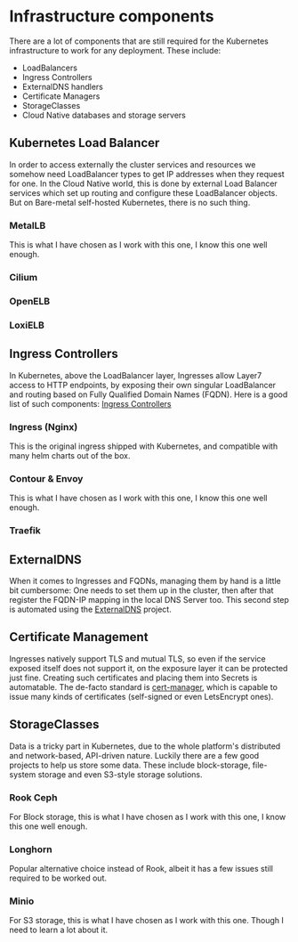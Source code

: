 # Infrastructure components

There are a lot of components that are still required for the Kubernetes infrastructure to work for any deployment. These include:

- LoadBalancers
- Ingress Controllers
- ExternalDNS handlers
- Certificate Managers
- StorageClasses
- Cloud Native databases and storage servers

## Kubernetes Load Balancer

In order to access externally the cluster services and resources we somehow need LoadBalancer types to get IP addresses when they request for one. In the Cloud Native world, this is done by external Load Balancer services which set up routing and configure these LoadBalancer objects. But on Bare-metal self-hosted Kubernetes, there is no such thing.

### MetalLB

This is what I have chosen as I work with this one, I know this one well enough.

### Cilium

### OpenELB

### LoxiELB

## Ingress Controllers

In Kubernetes, above the LoadBalancer layer, Ingresses allow Layer7 access to HTTP endpoints, by exposing their own singular LoadBalancer and routing based on Fully Qualified Domain Names (FQDN). Here is a good list of such components: [Ingress Controllers](https://kubernetes.io/docs/concepts/services-networking/ingress-controllers/)

### Ingress (Nginx)

This is the original ingress shipped with Kubernetes, and compatible with many helm charts out of the box.

### Contour & Envoy

This is what I have chosen as I work with this one, I know this one well enough.

### Traefik

## ExternalDNS

When it comes to Ingresses and FQDNs, managing them by hand is a little bit cumbersome: One needs to set them up in the cluster, then after that register the FQDN-IP mapping in the local DNS Server too. This second step is automated using the [ExternalDNS](https://github.com/kubernetes-sigs/external-dns) project.

## Certificate Management

Ingresses natively support TLS and mutual TLS, so even if the service exposed itself does not support it, on the exposure layer it can be protected just fine. Creating such certificates and placing them into Secrets is automatable. The de-facto standard is [cert-manager](https://github.com/cert-manager/cert-manager), which is capable to issue many kinds of certificates (self-signed or even LetsEncrypt ones).

## StorageClasses

Data is a tricky part in Kubernetes, due to the whole platform's distributed and network-based, API-driven nature. Luckily there are a few good projects to help us store some data. These include block-storage, file-system storage and even S3-style storage solutions.

### Rook Ceph

For Block storage, this is what I have chosen as I work with this one, I know this one well enough.

### Longhorn

Popular alternative choice instead of Rook, albeit it has a few issues still required to be worked out.

### Minio

For S3 storage, this is what I have chosen as I work with this one. Though I need to learn a lot about it.
